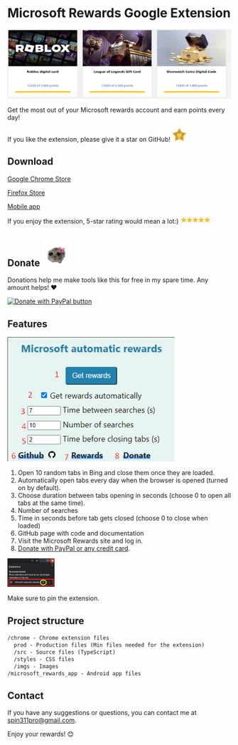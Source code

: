 # Microsoft Rewards Google Extension

![banner](chrome/imgs/banner.png)

Get the most out of your Microsoft rewards account and earn points every day!

If you like the extension, please give it a star on GitHub! <img src="chrome/imgs/github-star.png" alt="icon" height="32">

## Download

[Google Chrome Store](https://chromewebstore.google.com/detail/microsoft-automatic-rewar/ocmmbfdhomnkljmjkmafegefcgcfkefo)  

[Firefox Store](https://addons.mozilla.org/en-US/firefox/addon/microsoft-automatic-rewards/)

[Mobile app](https://github.com/spin311/MicrosoftRewardsWebsite/releases/tag/app)

  If you enjoy the extension, 5-star rating would mean a lot:) <img src="chrome/imgs/stars5.jpeg" alt="5 Stars" height="16">

## Donate <img src="chrome/imgs/justAGirl.png" alt="Cat" height="64">

Donations help me make tools like this for free in my spare time. Any amount helps! ❤️

[![Donate with PayPal button](https://www.paypalobjects.com/en_US/i/btn/btn_donateCC_LG.gif)](https://www.paypal.com/donate/?hosted_button_id=4WXEWMN3QGLGY)



## Features

![Popup Screenshot](chrome/imgs/help3.png)

1. Open 10 random tabs in Bing and close them once they are loaded.
2. Automatically open tabs every day when the browser is opened (turned on by default).
3. Choose duration between tabs opening in seconds (choose 0 to open all tabs at the same time).
4. Number of searches
5. Time in seconds before tab gets closed (choose 0 to close when loaded)
6. GitHub page with code and documentation
7. Visit the Microsoft Rewards site and log in.
8. [Donate with PayPal or any credit card](https://www.paypal.com/donate/?hosted_button_id=4WXEWMN3QGLGY).

<img src="chrome/imgs/pin.png" alt="Pin extension" height="64">

Make sure to pin the extension.

## Project structure

```
/chrome - Chrome extension files
  prod - Production files (Min files needed for the extension)
  /src - Source files (TypeScript)
  /styles - CSS files
  /imgs - Images
/microsoft_rewards_app - Android app files
```



## Contact

If you have any suggestions or questions, you can contact me at [spin311pro@gmail.com](mailto:spin311pro@gmail.com).

Enjoy your rewards! 😊